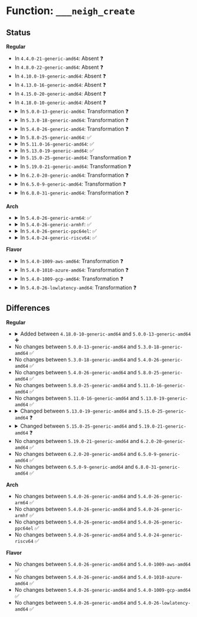 # Function: <code>___neigh_create</code>

## Status
<b>Regular</b>
<ul>
<li>
In <code>4.4.0-21-generic-amd64</code>: Absent ❓
</li>
<li>
In <code>4.8.0-22-generic-amd64</code>: Absent ❓
</li>
<li>
In <code>4.10.0-19-generic-amd64</code>: Absent ❓
</li>
<li>
In <code>4.13.0-16-generic-amd64</code>: Absent ❓
</li>
<li>
In <code>4.15.0-20-generic-amd64</code>: Absent ❓
</li>
<li>
In <code>4.18.0-10-generic-amd64</code>: Absent ❓
</li>
<li>
<details>
<summary>In <code>5.0.0-13-generic-amd64</code>: Transformation ❓</summary>

```c
struct neighbour * ___neigh_create(struct neigh_table * tbl, const void * pkey, struct net_device * dev, bool exempt_from_gc, bool want_ref)
```

```json
{
  "name": "___neigh_create",
  "collision_type": "Unique Static",
  "inline_type": "No",
  "funcs": [
    {
      "addr": 0,
      "name": "___neigh_create",
      "external": false,
      "loc": "net/core/neighbour.c:575",
      "file": "net/core/neighbour.c",
      "inline": "seen, unknown",
      "caller_inline": [],
      "caller_func": [
        "net/core/neighbour.c:neigh_xmit",
        "net/core/neighbour.c:neigh_add",
        "net/core/neighbour.c:neigh_event_ns"
      ]
    }
  ],
  "symbols": [
    {
      "addr": 18446744071588051984,
      "name": "___neigh_create",
      "section": ".text",
      "bind": "STB_LOCAL",
      "size": 1640
    },
    {
      "addr": 18446744071588056340,
      "name": "___neigh_create.cold.69",
      "section": ".text",
      "bind": "STB_LOCAL",
      "size": 22
    }
  ]
}
```
</details>
</li>
<li>
<details>
<summary>In <code>5.3.0-18-generic-amd64</code>: Transformation ❓</summary>

```c
struct neighbour * ___neigh_create(struct neigh_table * tbl, const void * pkey, struct net_device * dev, bool exempt_from_gc, bool want_ref)
```

```json
{
  "name": "___neigh_create",
  "collision_type": "Unique Static",
  "inline_type": "No",
  "funcs": [
    {
      "addr": 0,
      "name": "___neigh_create",
      "external": false,
      "loc": "net/core/neighbour.c:575",
      "file": "net/core/neighbour.c",
      "inline": "seen, unknown",
      "caller_inline": [],
      "caller_func": [
        "net/core/neighbour.c:neigh_xmit",
        "net/core/neighbour.c:neigh_add",
        "net/core/neighbour.c:neigh_event_ns"
      ]
    }
  ],
  "symbols": [
    {
      "addr": 18446744071588365936,
      "name": "___neigh_create",
      "section": ".text",
      "bind": "STB_LOCAL",
      "size": 1765
    },
    {
      "addr": 18446744071588370768,
      "name": "___neigh_create.cold",
      "section": ".text",
      "bind": "STB_LOCAL",
      "size": 22
    }
  ]
}
```
</details>
</li>
<li>
<details>
<summary>In <code>5.4.0-26-generic-amd64</code>: Transformation ❓</summary>

```c
struct neighbour * ___neigh_create(struct neigh_table * tbl, const void * pkey, struct net_device * dev, bool exempt_from_gc, bool want_ref)
```

```json
{
  "name": "___neigh_create",
  "collision_type": "Unique Static",
  "inline_type": "No",
  "funcs": [
    {
      "addr": 0,
      "name": "___neigh_create",
      "external": false,
      "loc": "net/core/neighbour.c:572",
      "file": "net/core/neighbour.c",
      "inline": "seen, unknown",
      "caller_inline": [],
      "caller_func": [
        "net/core/neighbour.c:neigh_xmit",
        "net/core/neighbour.c:neigh_add",
        "net/core/neighbour.c:neigh_event_ns"
      ]
    }
  ],
  "symbols": [
    {
      "addr": 18446744071588572384,
      "name": "___neigh_create",
      "section": ".text",
      "bind": "STB_LOCAL",
      "size": 1765
    },
    {
      "addr": 18446744071588577044,
      "name": "___neigh_create.cold",
      "section": ".text",
      "bind": "STB_LOCAL",
      "size": 22
    }
  ]
}
```
</details>
</li>
<li>
<details>
<summary>In <code>5.8.0-25-generic-amd64</code>: ✅</summary>

```c
struct neighbour * ___neigh_create(struct neigh_table * tbl, const void * pkey, struct net_device * dev, bool exempt_from_gc, bool want_ref)
```

```json
{
  "name": "___neigh_create",
  "collision_type": "Unique Static",
  "inline_type": "No",
  "funcs": [
    {
      "addr": 18446744071589425520,
      "name": "___neigh_create",
      "external": false,
      "loc": "net/core/neighbour.c:572",
      "file": "net/core/neighbour.c",
      "inline": "seen, unknown",
      "caller_inline": [],
      "caller_func": [
        "net/core/neighbour.c:neigh_xmit",
        "net/core/neighbour.c:neigh_add",
        "net/core/neighbour.c:neigh_event_ns"
      ]
    }
  ],
  "symbols": [
    {
      "addr": 18446744071589425520,
      "name": "___neigh_create",
      "section": ".text",
      "bind": "STB_LOCAL",
      "size": 943
    }
  ]
}
```
</details>
</li>
<li>
<details>
<summary>In <code>5.11.0-16-generic-amd64</code>: ✅</summary>

```c
struct neighbour * ___neigh_create(struct neigh_table * tbl, const void * pkey, struct net_device * dev, bool exempt_from_gc, bool want_ref)
```

```json
{
  "name": "___neigh_create",
  "collision_type": "Unique Static",
  "inline_type": "No",
  "funcs": [
    {
      "addr": 18446744071589426272,
      "name": "___neigh_create",
      "external": false,
      "loc": "net/core/neighbour.c:574",
      "file": "net/core/neighbour.c",
      "inline": "seen, unknown",
      "caller_inline": [],
      "caller_func": [
        "net/core/neighbour.c:neigh_xmit",
        "net/core/neighbour.c:neigh_add",
        "net/core/neighbour.c:neigh_event_ns"
      ]
    }
  ],
  "symbols": [
    {
      "addr": 18446744071589426272,
      "name": "___neigh_create",
      "section": ".text",
      "bind": "STB_LOCAL",
      "size": 912
    }
  ]
}
```
</details>
</li>
<li>
<details>
<summary>In <code>5.13.0-19-generic-amd64</code>: ✅</summary>

```c
struct neighbour * ___neigh_create(struct neigh_table * tbl, const void * pkey, struct net_device * dev, bool exempt_from_gc, bool want_ref)
```

```json
{
  "name": "___neigh_create",
  "collision_type": "Unique Static",
  "inline_type": "No",
  "funcs": [
    {
      "addr": 18446744071589323376,
      "name": "___neigh_create",
      "external": false,
      "loc": "net/core/neighbour.c:578",
      "file": "net/core/neighbour.c",
      "inline": "seen, unknown",
      "caller_inline": [],
      "caller_func": [
        "net/core/neighbour.c:neigh_xmit",
        "net/core/neighbour.c:neigh_add",
        "net/core/neighbour.c:neigh_event_ns"
      ]
    }
  ],
  "symbols": [
    {
      "addr": 18446744071589323376,
      "name": "___neigh_create",
      "section": ".text",
      "bind": "STB_LOCAL",
      "size": 1165
    }
  ]
}
```
</details>
</li>
<li>
<details>
<summary>In <code>5.15.0-25-generic-amd64</code>: Transformation ❓</summary>

```c
struct neighbour * ___neigh_create(struct neigh_table * tbl, const void * pkey, struct net_device * dev, u8 flags, bool exempt_from_gc, bool want_ref)
```

```json
{
  "name": "___neigh_create",
  "collision_type": "Unique Static",
  "inline_type": "No",
  "funcs": [
    {
      "addr": 0,
      "name": "___neigh_create",
      "external": false,
      "loc": "net/core/neighbour.c:580",
      "file": "net/core/neighbour.c",
      "inline": "seen, unknown",
      "caller_inline": [],
      "caller_func": [
        "net/core/neighbour.c:neigh_xmit",
        "net/core/neighbour.c:neigh_add",
        "net/core/neighbour.c:neigh_event_ns"
      ]
    }
  ],
  "symbols": [
    {
      "addr": 18446744071590052752,
      "name": "___neigh_create",
      "section": ".text",
      "bind": "STB_LOCAL",
      "size": 1223
    },
    {
      "addr": 18446744071592701031,
      "name": "___neigh_create.cold",
      "section": ".text",
      "bind": "STB_LOCAL",
      "size": 130
    }
  ]
}
```
</details>
</li>
<li>
<details>
<summary>In <code>5.19.0-21-generic-amd64</code>: Transformation ❓</summary>

```c
struct neighbour * ___neigh_create(struct neigh_table * tbl, const void * pkey, struct net_device * dev, u32 flags, bool exempt_from_gc, bool want_ref)
```

```json
{
  "name": "___neigh_create",
  "collision_type": "Unique Static",
  "inline_type": "No",
  "funcs": [
    {
      "addr": 0,
      "name": "___neigh_create",
      "external": false,
      "loc": "net/core/neighbour.c:624",
      "file": "net/core/neighbour.c",
      "inline": "seen, unknown",
      "caller_inline": [],
      "caller_func": [
        "net/core/neighbour.c:neigh_xmit",
        "net/core/neighbour.c:neigh_add",
        "net/core/neighbour.c:neigh_event_ns"
      ]
    }
  ],
  "symbols": [
    {
      "addr": 18446744071591596832,
      "name": "___neigh_create",
      "section": ".text",
      "bind": "STB_LOCAL",
      "size": 1466
    },
    {
      "addr": 18446744071594587496,
      "name": "___neigh_create.cold",
      "section": ".text",
      "bind": "STB_LOCAL",
      "size": 159
    }
  ]
}
```
</details>
</li>
<li>
<details>
<summary>In <code>6.2.0-20-generic-amd64</code>: Transformation ❓</summary>

```c
struct neighbour * ___neigh_create(struct neigh_table * tbl, const void * pkey, struct net_device * dev, u32 flags, bool exempt_from_gc, bool want_ref)
```

```json
{
  "name": "___neigh_create",
  "collision_type": "Unique Static",
  "inline_type": "No",
  "funcs": [
    {
      "addr": 0,
      "name": "___neigh_create",
      "external": false,
      "loc": "net/core/neighbour.c:662",
      "file": "net/core/neighbour.c",
      "inline": "seen, unknown",
      "caller_inline": [],
      "caller_func": [
        "net/core/neighbour.c:neigh_xmit",
        "net/core/neighbour.c:neigh_add",
        "net/core/neighbour.c:neigh_event_ns"
      ]
    }
  ],
  "symbols": [
    {
      "addr": 18446744071593377936,
      "name": "___neigh_create",
      "section": ".text",
      "bind": "STB_LOCAL",
      "size": 1363
    },
    {
      "addr": 18446744071596326213,
      "name": "___neigh_create.cold",
      "section": ".text",
      "bind": "STB_LOCAL",
      "size": 144
    }
  ]
}
```
</details>
</li>
<li>
<details>
<summary>In <code>6.5.0-9-generic-amd64</code>: Transformation ❓</summary>

```c
struct neighbour * ___neigh_create(struct neigh_table * tbl, const void * pkey, struct net_device * dev, u32 flags, bool exempt_from_gc, bool want_ref)
```

```json
{
  "name": "___neigh_create",
  "collision_type": "Unique Static",
  "inline_type": "No",
  "funcs": [
    {
      "addr": 0,
      "name": "___neigh_create",
      "external": false,
      "loc": "net/core/neighbour.c:631",
      "file": "net/core/neighbour.c",
      "inline": "seen, unknown",
      "caller_inline": [],
      "caller_func": [
        "net/core/neighbour.c:neigh_xmit",
        "net/core/neighbour.c:neigh_add",
        "net/core/neighbour.c:neigh_event_ns"
      ]
    }
  ],
  "symbols": [
    {
      "addr": 18446744071593840096,
      "name": "___neigh_create",
      "section": ".text",
      "bind": "STB_LOCAL",
      "size": 1380
    },
    {
      "addr": 18446744071596856475,
      "name": "___neigh_create.cold",
      "section": ".text",
      "bind": "STB_LOCAL",
      "size": 145
    }
  ]
}
```
</details>
</li>
<li>
<details>
<summary>In <code>6.8.0-31-generic-amd64</code>: Transformation ❓</summary>

```c
struct neighbour * ___neigh_create(struct neigh_table * tbl, const void * pkey, struct net_device * dev, u32 flags, bool exempt_from_gc, bool want_ref)
```

```json
{
  "name": "___neigh_create",
  "collision_type": "Unique Static",
  "inline_type": "No",
  "funcs": [
    {
      "addr": 0,
      "name": "___neigh_create",
      "external": false,
      "loc": "net/core/neighbour.c:639",
      "file": "net/core/neighbour.c",
      "inline": "seen, unknown",
      "caller_inline": [],
      "caller_func": [
        "net/core/neighbour.c:neigh_xmit",
        "net/core/neighbour.c:neigh_add",
        "net/core/neighbour.c:neigh_event_ns"
      ]
    }
  ],
  "symbols": [
    {
      "addr": 18446744071594621760,
      "name": "___neigh_create",
      "section": ".text",
      "bind": "STB_LOCAL",
      "size": 1377
    },
    {
      "addr": 18446744071597781480,
      "name": "___neigh_create.cold",
      "section": ".text",
      "bind": "STB_LOCAL",
      "size": 145
    }
  ]
}
```
</details>
</li>
</ul>
<b>Arch</b>
<ul>
<li>
<details>
<summary>In <code>5.4.0-26-generic-arm64</code>: ✅</summary>

```c
struct neighbour * ___neigh_create(struct neigh_table * tbl, const void * pkey, struct net_device * dev, bool exempt_from_gc, bool want_ref)
```

```json
{
  "name": "___neigh_create",
  "collision_type": "Unique Static",
  "inline_type": "No",
  "funcs": [
    {
      "addr": 18446603336502116024,
      "name": "___neigh_create",
      "external": false,
      "loc": "net/core/neighbour.c:572",
      "file": "net/core/neighbour.c",
      "inline": "seen, unknown",
      "caller_inline": [],
      "caller_func": [
        "net/core/neighbour.c:neigh_xmit",
        "net/core/neighbour.c:neigh_add",
        "net/core/neighbour.c:neigh_event_ns"
      ]
    }
  ],
  "symbols": [
    {
      "addr": 18446603336502116024,
      "name": "___neigh_create",
      "section": ".text",
      "bind": "STB_LOCAL",
      "size": 2244
    }
  ]
}
```
</details>
</li>
<li>
<details>
<summary>In <code>5.4.0-26-generic-armhf</code>: ✅</summary>

```c
struct neighbour * ___neigh_create(struct neigh_table * tbl, const void * pkey, struct net_device * dev, bool exempt_from_gc, bool want_ref)
```

```json
{
  "name": "___neigh_create",
  "collision_type": "Unique Static",
  "inline_type": "No",
  "funcs": [
    {
      "addr": 3234861528,
      "name": "___neigh_create",
      "external": false,
      "loc": "net/core/neighbour.c:572",
      "file": "net/core/neighbour.c",
      "inline": "seen, unknown",
      "caller_inline": [],
      "caller_func": [
        "net/core/neighbour.c:neigh_xmit",
        "net/core/neighbour.c:neigh_add",
        "net/core/neighbour.c:neigh_event_ns"
      ]
    }
  ],
  "symbols": [
    {
      "addr": 3234861528,
      "name": "___neigh_create",
      "section": ".text",
      "bind": "STB_LOCAL",
      "size": 1956
    }
  ]
}
```
</details>
</li>
<li>
<details>
<summary>In <code>5.4.0-26-generic-ppc64el</code>: ✅</summary>

```c
struct neighbour * ___neigh_create(struct neigh_table * tbl, const void * pkey, struct net_device * dev, bool exempt_from_gc, bool want_ref)
```

```json
{
  "name": "___neigh_create",
  "collision_type": "Unique Static",
  "inline_type": "No",
  "funcs": [
    {
      "addr": 13835058055295575072,
      "name": "___neigh_create",
      "external": false,
      "loc": "net/core/neighbour.c:572",
      "file": "net/core/neighbour.c",
      "inline": "seen, unknown",
      "caller_inline": [],
      "caller_func": [
        "net/core/neighbour.c:neigh_xmit",
        "net/core/neighbour.c:neigh_add",
        "net/core/neighbour.c:neigh_event_ns"
      ]
    }
  ],
  "symbols": [
    {
      "addr": 13835058055295575072,
      "name": "___neigh_create",
      "section": ".text",
      "bind": "STB_LOCAL",
      "size": 2384
    }
  ]
}
```
</details>
</li>
<li>
<details>
<summary>In <code>5.4.0-24-generic-riscv64</code>: ✅</summary>

```c
struct neighbour * ___neigh_create(struct neigh_table * tbl, const void * pkey, struct net_device * dev, bool exempt_from_gc, bool want_ref)
```

```json
{
  "name": "___neigh_create",
  "collision_type": "Unique Static",
  "inline_type": "No",
  "funcs": [
    {
      "addr": 18446743936278382066,
      "name": "___neigh_create",
      "external": false,
      "loc": "net/core/neighbour.c:572",
      "file": "net/core/neighbour.c",
      "inline": "seen, unknown",
      "caller_inline": [],
      "caller_func": [
        "net/core/neighbour.c:neigh_xmit",
        "net/core/neighbour.c:neigh_add",
        "net/core/neighbour.c:neigh_event_ns"
      ]
    }
  ],
  "symbols": [
    {
      "addr": 18446743936278382066,
      "name": "___neigh_create",
      "section": ".text",
      "bind": "STB_LOCAL",
      "size": 1614
    }
  ]
}
```
</details>
</li>
</ul>
<b>Flavor</b>
<ul>
<li>
<details>
<summary>In <code>5.4.0-1009-aws-amd64</code>: Transformation ❓</summary>

```c
struct neighbour * ___neigh_create(struct neigh_table * tbl, const void * pkey, struct net_device * dev, bool exempt_from_gc, bool want_ref)
```

```json
{
  "name": "___neigh_create",
  "collision_type": "Unique Static",
  "inline_type": "No",
  "funcs": [
    {
      "addr": 0,
      "name": "___neigh_create",
      "external": false,
      "loc": "net/core/neighbour.c:572",
      "file": "net/core/neighbour.c",
      "inline": "seen, unknown",
      "caller_inline": [],
      "caller_func": [
        "net/core/neighbour.c:neigh_xmit",
        "net/core/neighbour.c:neigh_add",
        "net/core/neighbour.c:neigh_event_ns"
      ]
    }
  ],
  "symbols": [
    {
      "addr": 18446744071588179120,
      "name": "___neigh_create",
      "section": ".text",
      "bind": "STB_LOCAL",
      "size": 1765
    },
    {
      "addr": 18446744071588183780,
      "name": "___neigh_create.cold",
      "section": ".text",
      "bind": "STB_LOCAL",
      "size": 22
    }
  ]
}
```
</details>
</li>
<li>
<details>
<summary>In <code>5.4.0-1010-azure-amd64</code>: Transformation ❓</summary>

```c
struct neighbour * ___neigh_create(struct neigh_table * tbl, const void * pkey, struct net_device * dev, bool exempt_from_gc, bool want_ref)
```

```json
{
  "name": "___neigh_create",
  "collision_type": "Unique Static",
  "inline_type": "No",
  "funcs": [
    {
      "addr": 0,
      "name": "___neigh_create",
      "external": false,
      "loc": "net/core/neighbour.c:572",
      "file": "net/core/neighbour.c",
      "inline": "seen, unknown",
      "caller_inline": [],
      "caller_func": [
        "net/core/neighbour.c:neigh_xmit",
        "net/core/neighbour.c:neigh_add",
        "net/core/neighbour.c:neigh_event_ns"
      ]
    }
  ],
  "symbols": [
    {
      "addr": 18446744071587891952,
      "name": "___neigh_create",
      "section": ".text",
      "bind": "STB_LOCAL",
      "size": 1765
    },
    {
      "addr": 18446744071587896612,
      "name": "___neigh_create.cold",
      "section": ".text",
      "bind": "STB_LOCAL",
      "size": 22
    }
  ]
}
```
</details>
</li>
<li>
<details>
<summary>In <code>5.4.0-1009-gcp-amd64</code>: Transformation ❓</summary>

```c
struct neighbour * ___neigh_create(struct neigh_table * tbl, const void * pkey, struct net_device * dev, bool exempt_from_gc, bool want_ref)
```

```json
{
  "name": "___neigh_create",
  "collision_type": "Unique Static",
  "inline_type": "No",
  "funcs": [
    {
      "addr": 0,
      "name": "___neigh_create",
      "external": false,
      "loc": "net/core/neighbour.c:572",
      "file": "net/core/neighbour.c",
      "inline": "seen, unknown",
      "caller_inline": [],
      "caller_func": [
        "net/core/neighbour.c:neigh_xmit",
        "net/core/neighbour.c:neigh_add",
        "net/core/neighbour.c:neigh_event_ns"
      ]
    }
  ],
  "symbols": [
    {
      "addr": 18446744071588510944,
      "name": "___neigh_create",
      "section": ".text",
      "bind": "STB_LOCAL",
      "size": 1765
    },
    {
      "addr": 18446744071588515604,
      "name": "___neigh_create.cold",
      "section": ".text",
      "bind": "STB_LOCAL",
      "size": 22
    }
  ]
}
```
</details>
</li>
<li>
<details>
<summary>In <code>5.4.0-26-lowlatency-amd64</code>: Transformation ❓</summary>

```c
struct neighbour * ___neigh_create(struct neigh_table * tbl, const void * pkey, struct net_device * dev, bool exempt_from_gc, bool want_ref)
```

```json
{
  "name": "___neigh_create",
  "collision_type": "Unique Static",
  "inline_type": "No",
  "funcs": [
    {
      "addr": 0,
      "name": "___neigh_create",
      "external": false,
      "loc": "net/core/neighbour.c:572",
      "file": "net/core/neighbour.c",
      "inline": "seen, unknown",
      "caller_inline": [],
      "caller_func": [
        "net/core/neighbour.c:neigh_xmit",
        "net/core/neighbour.c:neigh_add",
        "net/core/neighbour.c:neigh_event_ns"
      ]
    }
  ],
  "symbols": [
    {
      "addr": 18446744071588648128,
      "name": "___neigh_create",
      "section": ".text",
      "bind": "STB_LOCAL",
      "size": 1812
    },
    {
      "addr": 18446744071588652836,
      "name": "___neigh_create.cold",
      "section": ".text",
      "bind": "STB_LOCAL",
      "size": 22
    }
  ]
}
```
</details>
</li>
</ul>

## Differences
<b>Regular</b>
<ul>
<li>
<details>
<summary>Added between <code>4.18.0-10-generic-amd64</code> and <code>5.0.0-13-generic-amd64</code> ➕</summary>

```c
struct neighbour * ___neigh_create(struct neigh_table * tbl, const void * pkey, struct net_device * dev, bool exempt_from_gc, bool want_ref)
```
</details>
</li>
<li>
No changes between <code>5.0.0-13-generic-amd64</code> and <code>5.3.0-18-generic-amd64</code> ✅
</li>
<li>
No changes between <code>5.3.0-18-generic-amd64</code> and <code>5.4.0-26-generic-amd64</code> ✅
</li>
<li>
No changes between <code>5.4.0-26-generic-amd64</code> and <code>5.8.0-25-generic-amd64</code> ✅
</li>
<li>
No changes between <code>5.8.0-25-generic-amd64</code> and <code>5.11.0-16-generic-amd64</code> ✅
</li>
<li>
No changes between <code>5.11.0-16-generic-amd64</code> and <code>5.13.0-19-generic-amd64</code> ✅
</li>
<li>
<details>
<summary>Changed between <code>5.13.0-19-generic-amd64</code> and <code>5.15.0-25-generic-amd64</code> ❓</summary>
<ul>
<li>
<b>Param added. </b>
<code>u8 flags</code>
</li>
<li>
<b>Param reordered. </b>
<code>tbl, pkey, dev, exempt_from_gc, want_ref</code> ➡️ <code>tbl, pkey, dev, flags, exempt_from_gc, want_ref</code>
</li>
</ul>
</details>
</li>
<li>
<details>
<summary>Changed between <code>5.15.0-25-generic-amd64</code> and <code>5.19.0-21-generic-amd64</code> ❓</summary>
<ul>
<li>
<b>Param type changed. </b>
<code>u8 flags</code> ➡️ <code>u32 flags</code>
</li>
</ul>
</details>
</li>
<li>
No changes between <code>5.19.0-21-generic-amd64</code> and <code>6.2.0-20-generic-amd64</code> ✅
</li>
<li>
No changes between <code>6.2.0-20-generic-amd64</code> and <code>6.5.0-9-generic-amd64</code> ✅
</li>
<li>
No changes between <code>6.5.0-9-generic-amd64</code> and <code>6.8.0-31-generic-amd64</code> ✅
</li>
</ul>
<b>Arch</b>
<ul>
<li>
No changes between <code>5.4.0-26-generic-amd64</code> and <code>5.4.0-26-generic-arm64</code> ✅
</li>
<li>
No changes between <code>5.4.0-26-generic-amd64</code> and <code>5.4.0-26-generic-armhf</code> ✅
</li>
<li>
No changes between <code>5.4.0-26-generic-amd64</code> and <code>5.4.0-26-generic-ppc64el</code> ✅
</li>
<li>
No changes between <code>5.4.0-26-generic-amd64</code> and <code>5.4.0-24-generic-riscv64</code> ✅
</li>
</ul>
<b>Flavor</b>
<ul>
<li>
No changes between <code>5.4.0-26-generic-amd64</code> and <code>5.4.0-1009-aws-amd64</code> ✅
</li>
<li>
No changes between <code>5.4.0-26-generic-amd64</code> and <code>5.4.0-1010-azure-amd64</code> ✅
</li>
<li>
No changes between <code>5.4.0-26-generic-amd64</code> and <code>5.4.0-1009-gcp-amd64</code> ✅
</li>
<li>
No changes between <code>5.4.0-26-generic-amd64</code> and <code>5.4.0-26-lowlatency-amd64</code> ✅
</li>
</ul>
